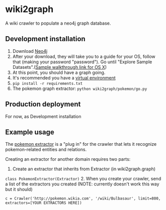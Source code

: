 # wiki2graph

A wiki crawler to populate a neo4j graph database.

## Development installation

1. Download [Neo4j](https://neo4j.com/download/)
2. After your download, they will take you to a guide for your OS, follow that (making your password "password").  Go until "Explore Sample Datasets".([Sample walkthrough link for OS X](https://neo4j.com/download-thanks-desktop/?edition=desktop&flavour=osx&release=1.1.17&offline=true))
3. At this point, you should have a graph going.
4. It's recommended you have a [virtual environment](https://realpython.com/python-virtual-environments-a-primer/)
5. `pip install -r requirements.txt`
6. The pokemon graph extractor:  `python wiki2graph/pokemon/go.py`

## Production deployment

For now, as Development installation

## Example usage

The [pokemon extractor](wiki2graph/pokemon/go.py) is a "plug in" for the crawler that lets it recognize pokemon-related entities and relations.

Creating an extractor for another domain requires two parts:

1. Create an extractor that inherits from Extractor (in wiki2graph.graph) 

```class PokemonExtractor(Extractor)```
2. When you create your crawler, send a list of the extractors you created (NOTE: currently doesn't work this way but it should) 

```c = Crawler('http://pokemon.wikia.com', '/wiki/Bulbasaur', limit=800, extractors=[YOUR EXTRACTORS HERE])```
